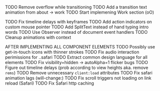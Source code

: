 TODO Remove overflow while transitioning
TODO Add a transition text animation from about -> work
TODO Start implemening Work section (oO)

TODO Fix timeline delays with keyframes
TODO Add action indicators on custom mouse pointer
TODO Add SplitText instead of hand typing intro words
TODO Use Observer instead of document event handlers
TODO Cleanup animations with context

AFTER IMPLEMENTING ALL COMPONENT ELEMENTS
TODO Possibly use get-in-touch icons with thinner strokes
TODO Fix audio interaction perimissions for ..safari
TODO Extract common design language for all elements
TODO Fix visibility=hidden -> autoAlpha=1 flicker bugs
TODO Figure out timeline delays (prob according to view heights aka. remove `rems`)
TODO Remove unnecessary `client:load` attributes
TODO Fix safari animation lags (will-change:)
TODO Fix scroll triggers not loading on link reload (Safari)
TODO Fix Safari http caching
